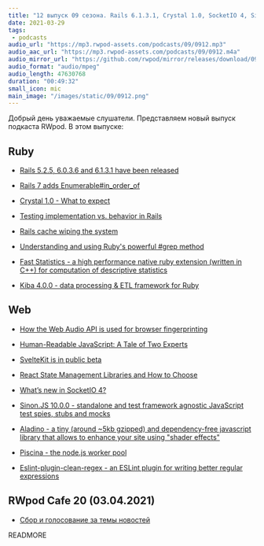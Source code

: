 ```yaml
---
title: "12 выпуск 09 сезона. Rails 6.1.3.1, Crystal 1.0, SocketIO 4, Sinon.JS 10.0.0, Kiba 4.0.0, SvelteKit is in public beta и прочее"
date: 2021-03-29
tags:
 - podcasts
audio_url: "https://mp3.rwpod-assets.com/podcasts/09/0912.mp3"
audio_aac_url: "https://mp3.rwpod-assets.com/podcasts/09/0912.m4a"
audio_mirror_url: "https://github.com/rwpod/mirror/releases/download/09.12/0912.mp3"
audio_format: "audio/mpeg"
audio_length: 47630768
duration: "00:49:32"
small_icon: mic
main_image: "/images/static/09/0912.png"
---
```


Добрый день уважаемые слушатели. Представляем новый выпуск подкаста RWpod. В этом выпуске:

## Ruby

 - [Rails 5.2.5, 6.0.3.6 and 6.1.3.1 have been released](https://weblog.rubyonrails.org/2021/3/26/marcel-upgrade-releases/)
 - [Rails 7 adds Enumerable#in_order_of](https://bigbinary.com/blog/rails-7-adds-enumerable-in-order-of)
 - [Crystal 1.0 - What to expect](https://crystal-lang.org/2021/03/22/crystal-1.0-what-to-expect.html)
 - [Testing implementation vs. behavior in Rails](https://www.codewithjason.com/testing-implementation-vs-behavior-rails/)


 - [Rails cache wiping the system](https://miroslavcsonka.com/2021/03/24/rails-wiping-the-system.html)
 - [Understanding and using Ruby's powerful #grep method](https://docs.knapsackpro.com/2021/understanding-and-using-rubys-powerful-grep-method)
 - [Fast Statistics - a high performance native ruby extension (written in C++) for computation of descriptive statistics](https://github.com/Martin-Nyaga/fast_statistics)
 - [Kiba 4.0.0 - data processing & ETL framework for Ruby](https://github.com/thbar/kiba/releases/tag/v4.0.0)

## Web

 - [How the Web Audio API is used for browser fingerprinting](https://fingerprintjs.com/blog/audio-fingerprinting/)
 - [Human-Readable JavaScript: A Tale of Two Experts](https://alistapart.com/article/human-readable-javascript/)
 - [SvelteKit is in public beta](https://svelte.dev/blog/sveltekit-beta)
 - [React State Management Libraries and How to Choose](https://daveceddia.com/react-state-management/)


 - [What’s new in SocketIO 4?](https://ably.com/blog/whats-new-in-socketio-4)
 - [Sinon.JS 10.0.0 - standalone and test framework agnostic JavaScript test spies, stubs and mocks](https://github.com/sinonjs/sinon/releases/tag/v10.0.0)
 - [Aladino - a tiny (around ~5kb gzipped) and dependency-free javascript library that allows to enhance your site using "shader effects"](https://github.com/luruke/aladino)
 - [Piscina - the node.js worker pool](https://github.com/piscinajs/piscina)
 - [Eslint-plugin-clean-regex - an ESLint plugin for writing better regular expressions](https://github.com/RunDevelopment/eslint-plugin-clean-regex)

## RWpod Cafe 20 (03.04.2021)

 - [Сбор и голосование за темы новостей](https://github.com/rwpod/cafe-discussions/discussions/4)

READMORE
